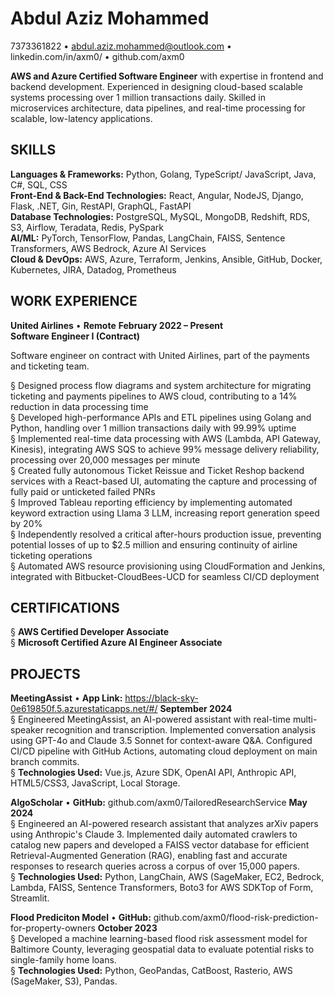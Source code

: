 # Abdul Aziz Mohammed

7373361822 • abdul.aziz.mohammed@outlook.com • linkedin.com/in/axm0/ • github.com/axm0

**AWS and Azure Certified Software Engineer** with expertise in frontend and backend development. Experienced in designing cloud-based scalable systems processing over 1 million transactions daily. Skilled in microservices architecture, data pipelines, and real-time processing for scalable, low-latency applications.

## SKILLS

**Languages & Frameworks:** Python, Golang, TypeScript/ JavaScript, Java, C#, SQL, CSS  
**Front-End & Back-End Technologies:** React, Angular, NodeJS, Django, Flask, .NET, Gin, RestAPI, GraphQL, FastAPI  
**Database Technologies:** PostgreSQL, MySQL, MongoDB, Redshift, RDS, S3, Airflow, Teradata, Redis, PySpark  
**AI/ML:** PyTorch, TensorFlow, Pandas, LangChain, FAISS, Sentence Transformers, AWS Bedrock, Azure AI Services  
**Cloud & DevOps:** AWS, Azure, Terraform, Jenkins, Ansible, GitHub, Docker, Kubernetes, JIRA, Datadog, Prometheus  

## WORK EXPERIENCE

**United Airlines** • **Remote**                                                                                                             **February 2022 – Present**  
**Software Engineer I (Contract)**                                                                                                                                                          

Software engineer on contract with United Airlines, part of the payments and ticketing team.

§  Designed process flow diagrams and system architecture for migrating ticketing and payments pipelines to AWS cloud, contributing to a 14% reduction in data processing time  
§  Developed high-performance APIs and ETL pipelines using Golang and Python, handling over 1 million transactions daily with 99.99% uptime  
§  Implemented real-time data processing with AWS (Lambda, API Gateway, Kinesis), integrating AWS SQS to achieve 99% message delivery reliability, processing over 20,000 messages per minute  
§  Created fully autonomous Ticket Reissue and Ticket Reshop backend services with a React-based UI, automating the capture and processing of fully paid or unticketed failed PNRs  
§  Improved Tableau reporting efficiency by implementing automated keyword extraction using Llama 3 LLM, increasing report generation speed by 20%  
§  Independently resolved a critical after-hours production issue, preventing potential losses of up to $2.5 million and ensuring continuity of airline ticketing operations  
§  Automated AWS resource provisioning using CloudFormation and Jenkins, integrated with Bitbucket-CloudBees-UCD for seamless CI/CD deployment  

## CERTIFICATIONS

§  **AWS Certified Developer Associate**  
§  **Microsoft Certified Azure AI Engineer Associate**  

## PROJECTS

**MeetingAssist** • **App Link:** https://black-sky-0e619850f.5.azurestaticapps.net/#/          **September 2024**  
§  Engineered MeetingAssist, an AI-powered assistant with real-time multi-speaker recognition and transcription. Implemented conversation analysis using GPT-4o and Claude 3.5 Sonnet for context-aware Q&A. Configured CI/CD pipeline with GitHub Actions, automating cloud deployment on main branch commits.  
§  **Technologies Used:** Vue.js, Azure SDK, OpenAI API, Anthropic API, HTML5/CSS3, JavaScript, Local Storage.  

**AlgoScholar** • **GitHub:** github.com/axm0/TailoredResearchService                                                **May 2024**  
§  Engineered an AI-powered research assistant that analyzes arXiv papers using Anthropic's Claude 3. Implemented daily automated crawlers to catalog new papers and developed a FAISS vector database for efficient Retrieval-Augmented Generation (RAG), enabling fast and accurate responses to research queries across a corpus of over 15,000 papers.  
§  **Technologies Used:** Python, LangChain, AWS (SageMaker, EC2, Bedrock, Lambda, FAISS, Sentence Transformers, Boto3 for AWS SDKTop of Form, Streamlit.  

**Flood Prediciton Model** • **GitHub:** github.com/axm0/flood-risk-prediction-for-property-owners                                                                                                                                                                                                     **October 2023**  
§  Developed a machine learning-based flood risk assessment model for Baltimore County, leveraging geospatial data to evaluate potential risks to single-family home loans.  
§  **Technologies Used:** Python, GeoPandas, CatBoost, Rasterio, AWS (SageMaker, S3), Pandas.  
